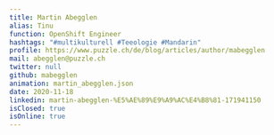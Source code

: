 ```yaml
---
title: Martin Abegglen
alias: Tinu
function: OpenShift Engineer
hashtags: "#multikulturell #Teeologie #Mandarin"
profile: https://www.puzzle.ch/de/blog/articles/author/mabegglen
mail: abegglen@puzzle.ch
twitter: null
github: mabegglen
animation: martin_abegglen.json
date: 2020-11-18
linkedin: martin-abegglen-%E5%AE%89%E9%A9%AC%E4%B8%81-171941150
isClosed: true
isOnline: true
---
```

